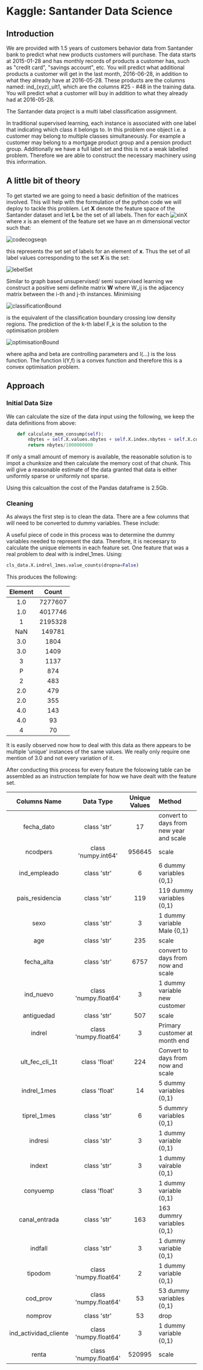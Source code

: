 # Kaggle: Santander Data Science
## Introduction

We are provided with 1.5 years of customers behavior data from Santander bank to predict what new products customers will purchase. The data starts at 2015-01-28 and has monthly records of products a customer has, such as "credit card", "savings account", etc. You will predict what additional products a customer will get in the last month, 2016-06-28, in addition to what they already have at 2016-05-28. These products are the columns named: ind_(xyz)_ult1, which are the columns #25 - #48 in the training data. You will predict what a customer will buy in addition to what they already had at 2016-05-28. 

The Santander data project is a multi label classification assignment.

In traditional supervised learning, each instance is associated with one label that indicating which class it 
belongs to. In this problem one object i.e. a customer may belong to multiple classes simultaneously. For example 
a customer may belong to a mortgage product group and a pension product group. Additionally we have a full label set 
and this is not a weak labelled problem. Therefore we are able to construct the necessary machinery using this 
information.

## A little bit of theory
To get started we are going to need a basic definition of the matrices involved. This will help with the 
formulation of the python code we will deploy to tackle this problem. Let **X** denote the feature space of the 
Santander dataset and let **L** be the set of all labels. Then for each ![xinX](https://cloud.githubusercontent.com/assets/11049017/20385856/0c420fca-acb1-11e6-9c2d-4f1f5f355224.gif) where *x* is an element of the
 feature set we have an *m* dimensional vector such that: 
 
 ![codecogseqn](https://cloud.githubusercontent.com/assets/11049017/20386050/c829622e-acb1-11e6-90ae-f17235f9a06f.gif)
 
 this represents the set set of labels for an element of **x**. Thus the set of all label values corresponding to the set **X** is the set:
 
 ![lebelSet](https://cloud.githubusercontent.com/assets/11049017/20388671/df603df8-acbd-11e6-8efd-84fc3efe46fc.gif)
 
 Similar to graph based unsupervised/ semi supervised learning we construct a positive semi definite matrix **W** where W_ij is the adjacency matrix between the i-th and j-th instances. Minimising 
 
 ![classificationBound](https://cloud.githubusercontent.com/assets/11049017/20387528/706b35e2-acb8-11e6-9427-a259baef6588.gif) 
 
 is the equivalent of the classification boundary crossing low density regions. The prediction of the k-th label F_k is the solution to the optimisation problem
 
 ![optimisationBound](https://cloud.githubusercontent.com/assets/11049017/20387550/8c0553c8-acb8-11e6-80c6-4b314926a763.gif)

where aplha and beta are controlling parameters and l(...) is the loss function. The function l(Y,f) is a convex function and therefore this is a convex optimisation problem. 

## Approach

### Initial Data Size
We can calculate the size of the data input using the following, we keep the data definitions from above:
```python
    def calculate_mem_consump(self):
        nbytes = self.X.values.nbytes + self.X.index.nbytes + self.X.columns.nbytes
        return nbytes/1000000000 
```
If only a small amount of memory is available, the reasonable solution is to impot a chunksize and then calculate the memory cost of that chunk. This will give a reasonable estimate of the data granted that data is either uniformly sparse or uniformly not sparse.

Using this calcualtion the cost of the Pandas dataframe is 2.5Gb.
### Cleaning

As always the first step is to clean the data. There are a few columns that will need to be converted to dummy variables. These include:

A useful piece of code in this process was to determine the dummy variables needed to represent the data. Therefore, it is neceesary to
calculate the unique elements in each feature set. One feature that was a real problem to deal with is indrel_1mes. Using:

```python
cls_data.X.indrel_1mes.value_counts(dropna=False)
```

This produces the following:

Element | Count
:---: | :---:
1.0  |  7277607
1.0  |  4017746
1    |  2195328
NaN  |   149781
3.0  |     1804
3.0  |     1409
3    |     1137
P    |      874
2    |      483
2.0  |      479
2.0  |      355
4.0  |      143
4.0  |       93
4    |       70

It is easily observed now how to deal with this data as there appears to be multiple 'unique' instances of the same values. We 
really only require one mention of 3.0 and not every variation of it.

After conducting this process for every feature the foloowing table can be assembled as an instruction template for how we have dealt
with the feature set.

Columns Name | Data Type | Unique Values | Method
:---: | :---: | :---: | :---
fecha_dato |class 'str' | 17 | convert to days from new year and scale
ncodpers |class 'numpy.int64'| 956645 | scale
ind_empleado| class 'str'| 6 | 6 dummy variables {0,1}
pais_residencia |class 'str'| 119| 119 dummy variables {0,1}
sexo| class 'str'| 3| 1 dummy variable Male {0,1}
age |class 'str' |235 | scale
fecha_alta| class 'str' |6757| convert to days from now and scale
ind_nuevo |class 'numpy.float64'| 3 | 1 dummy variable new customer
antiguedad |class 'str' |507 | scale
indrel |class 'numpy.float64' |3 | Primary customer at month end
ult_fec_cli_1t| class 'float'| 224 | Convert to days from now and scale
indrel_1mes| class 'float' |14 | 5 dummy variables {0,1}
tiprel_1mes |class 'str' |6 | 5 dummry variables {0,1}
indresi |class 'str'| 3 | 1 dummy variable {0,1}
indext | class 'str' | 3 | 1 dummy vairable {0,1}
conyuemp | class 'float' | 3 | 1 dummy variable {0,1}
canal_entrada | class 'str'| 163 | 163 dummry variables {0,1}
indfall | class 'str' | 3 | 1 dummy variable {0,1}
tipodom | class 'numpy.float64' |2 | 1 dummy variable {0,1}
cod_prov | class 'numpy.float64'| 53 | 53 dummy variables {0,1}
nomprov | class 'str' | 53 | drop
ind_actividad_cliente | class 'numpy.float64' | 3 | 1 dummy variable {0,1}
renta | class 'numpy.float64' | 520995 | scale

